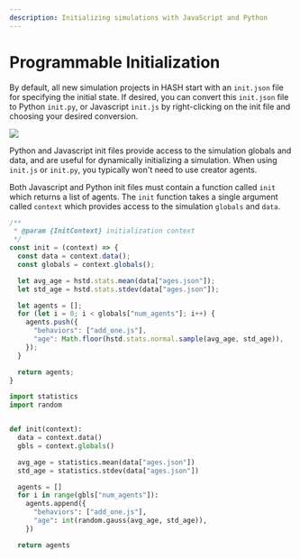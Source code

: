 ```yaml
---
description: Initializing simulations with JavaScript and Python
---
```


# Programmable Initialization

By default, all new simulation projects in HASH start with an `init.json` file for specifying the initial state. If desired, you can convert this `init.json` file to Python `init.py`, or Javascript `init.js` by right-clicking on the init file and choosing your desired conversion.

![](https://github.com/hashintel/docs/tree/aaaa311cf4199a69fb5c434713734e735ebc19fc/creating-simulations/.gitbook/assets/convert-init.png)

Python and Javascript init files provide access to the simulation globals and data, and are useful for dynamically initializing a simulation. When using `init.js` or `init.py`, you typically won't need to use creator agents.

Both Javascript and Python init files must contain a function called `init` which returns a list of agents. The `init` function takes a single argument called `context` which provides access to the simulation `globals` and `data`.

<Tabs>
<Tab title="JavaScript" >

```javascript
/**
 * @param {InitContext} initialization context
 */
const init = (context) => {
  const data = context.data();
  const globals = context.globals();

  let avg_age = hstd.stats.mean(data["ages.json"]);
  let std_age = hstd.stats.stdev(data["ages.json"]);

  let agents = [];
  for (let i = 0; i < globals["num_agents"]; i++) {
    agents.push({
      "behaviors": ["add_one.js"],
      "age": Math.floor(hstd.stats.normal.sample(avg_age, std_age)),
    });
  }

  return agents;
}
```
</Tab>

<Tab title="Python" >

```python
import statistics
import random


def init(context):
  data = context.data()
  gbls = context.globals()

  avg_age = statistics.mean(data["ages.json"])
  std_age = statistics.stdev(data["ages.json"])

  agents = []
  for i in range(gbls["num_agents"]):
    agents.append({
      "behaviors": ["add_one.js"],
      "age": int(random.gauss(avg_age, std_age)),
    })

  return agents
```
</Tab>
</Tabs>

